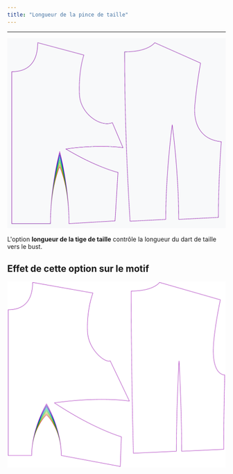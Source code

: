 ```yaml
---
title: "Longueur de la pince de taille"
---
```


***

![L'effet de l'option de la longueur de la taille sur le patron](sample.png)

L'option **longueur de la tige de taille** contrôle la longueur du dart de taille vers le bust.

## Effet de cette option sur le motif

![Cette image montre l'effet de cette option en superposant plusieurs variantes qui ont une valeur différente pour cette option](bella_waistdartlength_sample.svg "Effet de cette option sur le motif")
